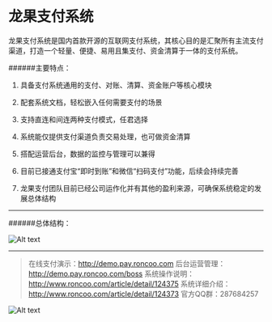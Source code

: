 # 龙果支付系统

龙果支付系统是国内首款开源的互联网支付系统，其核心目的是汇聚所有主流支付渠道，打造一个轻量、便捷、易用且集支付、资金清算于一体的支付系统。

######主要特点：

1. 具备支付系统通用的支付、对账、清算、资金账户等核心模块

2. 配套系统文档，轻松嵌入任何需要支付的场景

3. 支持直连和间连两种支付模式，任君选择

4. 系统能仅提供支付渠道负责交易处理，也可做资金清算

5. 搭配运营后台，数据的监控与管理可以兼得

6. 目前已接通支付宝“即时到账”和微信“扫码支付”功能，后续会持续完善

7. 龙果支付团队目前已经公司运作化并有其他的盈利来源，可确保系统稳定的发展总体结构

----------------------------------------------------------------------------------

######总体结构：

![Alt text](http://static.roncoo.com/images/T8sdmhsNE4RF5BhnwWy5ZM5tipDcKfNi.png)

---------------------------------------------------------------------------------- 

>在线支付演示：http://demo.pay.roncoo.com
>后台运营管理：http://demo.pay.roncoo.com/boss
>系统操作说明：http://www.roncoo.com/article/detail/124375
>系统详细介绍：http://www.roncoo.com/article/detail/124373
>官方QQ群：287684257

![Alt text](http://static.roncoo.com/images/kbSMH3b3p8XwE6CbjSeHbjMK25JYNYRX.png)

 




 


